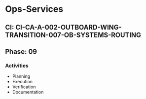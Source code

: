 # Ops-Services

## CI: CI-CA-A-002-OUTBOARD-WING-TRANSITION-007-OB-SYSTEMS-ROUTING
## Phase: 09

### Activities
- Planning
- Execution
- Verification
- Documentation
